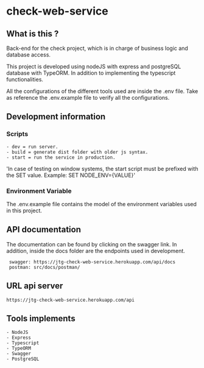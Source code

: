 # check-web-service

## What is this ?

Back-end for the check project, which is in charge of business logic and database access.

This project is developed using nodeJS with express and postgreSQL database with TypeORM. In addition to implementing the typescript functionalities.

All the configurations of the different tools used are inside the .env file. Take as reference the .env.example file to verify all the configurations.

## Development information

### Scripts

```
- dev = run server.
- build = generate dist folder with older js syntax.
- start = run the service in production.
```

'In case of testing on window systems, the start script must be prefixed with the SET value. Example: SET NODE_ENV={VALUE}'

### Environment Variable

The .env.example file contains the model of the environment variables used in this project.

## API documentation

The documentation can be found by clicking on the swagger link. In addition, inside the docs folder are the endpoints used in development.

```
 swagger: https://jtg-check-web-service.herokuapp.com/api/docs
 postman: src/docs/postman/
```

## URL api server

```
https://jtg-check-web-service.herokuapp.com/api
```

## Tools implements

```
- NodeJS
- Express
- Typescript
- TypeORM
- Swagger
- PostgreSQL
```
